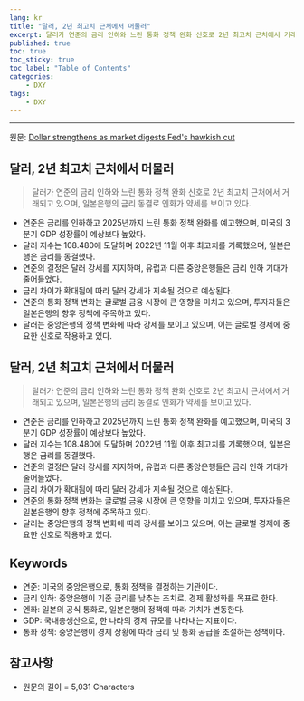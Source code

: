 ```yaml
---
lang: kr
title: "달러, 2년 최고치 근처에서 머물러"
excerpt: 달러가 연준의 금리 인하와 느린 통화 정책 완화 신호로 2년 최고치 근처에서 거래되고 있으며, 일본은행의 금리 동결로 엔화가 약세를 보이고 있다.
published: true
toc: true
toc_sticky: true
toc_label: "Table of Contents"
categories:
    - DXY
tags:
    - DXY
---
```


---

  원문: [Dollar strengthens as market digests Fed's hawkish cut](https://www.investing.com/news/economy-news/dollar-charges-ahead-on-hawkish-fed-outlook-yen-awaits-boj-3780840)

## 달러, 2년 최고치 근처에서 머물러

> 달러가 연준의 금리 인하와 느린 통화 정책 완화 신호로 2년 최고치 근처에서 거래되고 있으며, 일본은행의 금리 동결로 엔화가 약세를 보이고 있다.


- 연준은 금리를 인하하고 2025년까지 느린 통화 정책 완화를 예고했으며, 미국의 3분기 GDP 성장률이 예상보다 높았다.
- 달러 지수는 108.480에 도달하며 2022년 11월 이후 최고치를 기록했으며, 일본은행은 금리를 동결했다.
- 연준의 결정은 달러 강세를 지지하며, 유럽과 다른 중앙은행들은 금리 인하 기대가 줄어들었다.
- 금리 차이가 확대됨에 따라 달러 강세가 지속될 것으로 예상된다.
- 연준의 통화 정책 변화는 글로벌 금융 시장에 큰 영향을 미치고 있으며, 투자자들은 일본은행의 향후 정책에 주목하고 있다.
- 달러는 중앙은행의 정책 변화에 따라 강세를 보이고 있으며, 이는 글로벌 경제에 중요한 신호로 작용하고 있다.

## 달러, 2년 최고치 근처에서 머물러

> 달러가 연준의 금리 인하와 느린 통화 정책 완화 신호로 2년 최고치 근처에서 거래되고 있으며, 일본은행의 금리 동결로 엔화가 약세를 보이고 있다.


- 연준은 금리를 인하하고 2025년까지 느린 통화 정책 완화를 예고했으며, 미국의 3분기 GDP 성장률이 예상보다 높았다.
- 달러 지수는 108.480에 도달하며 2022년 11월 이후 최고치를 기록했으며, 일본은행은 금리를 동결했다.
- 연준의 결정은 달러 강세를 지지하며, 유럽과 다른 중앙은행들은 금리 인하 기대가 줄어들었다.
- 금리 차이가 확대됨에 따라 달러 강세가 지속될 것으로 예상된다.
- 연준의 통화 정책 변화는 글로벌 금융 시장에 큰 영향을 미치고 있으며, 투자자들은 일본은행의 향후 정책에 주목하고 있다.
- 달러는 중앙은행의 정책 변화에 따라 강세를 보이고 있으며, 이는 글로벌 경제에 중요한 신호로 작용하고 있다.

## Keywords

- 연준: 미국의 중앙은행으로, 통화 정책을 결정하는 기관이다.
- 금리 인하: 중앙은행이 기준 금리를 낮추는 조치로, 경제 활성화를 목표로 한다.
- 엔화: 일본의 공식 통화로, 일본은행의 정책에 따라 가치가 변동한다.
- GDP: 국내총생산으로, 한 나라의 경제 규모를 나타내는 지표이다.
- 통화 정책: 중앙은행이 경제 상황에 따라 금리 및 통화 공급을 조절하는 정책이다.

## 참고사항

- 원문의 길이 = 5,031 Characters

